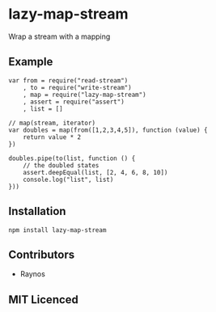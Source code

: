 # lazy-map-stream

Wrap a stream with a mapping

## Example

```
var from = require("read-stream")
    , to = require("write-stream")
    , map = require("lazy-map-stream")
    , assert = require("assert")
    , list = []

// map(stream, iterator)
var doubles = map(from([1,2,3,4,5]), function (value) {
    return value * 2
})

doubles.pipe(to(list, function () {
    // the doubled states
    assert.deepEqual(list, [2, 4, 6, 8, 10])
    console.log("list", list)
}))
```

## Installation

`npm install lazy-map-stream`

## Contributors

 - Raynos

## MIT Licenced